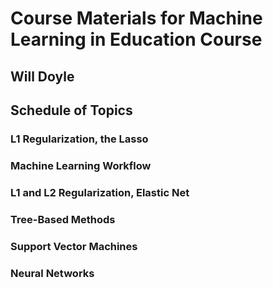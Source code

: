 # Course Materials for Machine Learning in Education Course

## Will Doyle


## Schedule of Topics

### L1 Regularization, the Lasso 

### Machine Learning Workflow

### L1 and L2 Regularization, Elastic Net

### Tree-Based Methods

### Support Vector Machines

### Neural Networks






